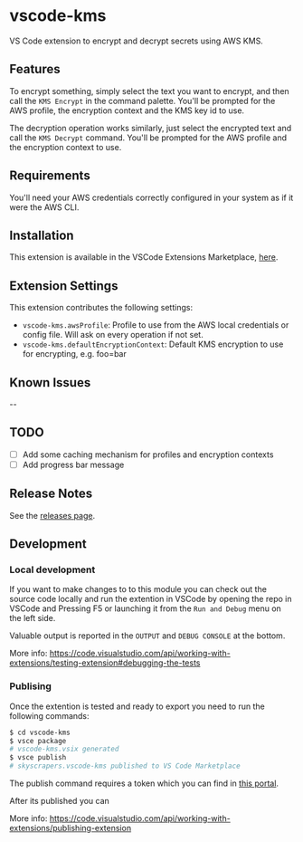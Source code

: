 # vscode-kms

VS Code extension to encrypt and decrypt secrets using AWS KMS.

## Features

To encrypt something, simply select the text you want to encrypt, and then call the `KMS Encrypt` in the command palette. You'll be prompted for the AWS profile, the encryption context and the KMS key id to use.

The decryption operation works similarly, just select the encrypted text and call the `KMS Decrypt` command. You'll be prompted for the AWS profile and the encryption context to use.

## Requirements

You'll need your AWS credentials correctly configured in your system as if it were the AWS CLI.

## Installation

This extension is available in the VSCode Extensions Marketplace, [here](https://marketplace.visualstudio.com/items?itemName=skyscrapers-engineering.vscode-kms).

## Extension Settings

This extension contributes the following settings:

* `vscode-kms.awsProfile`: Profile to use from the AWS local credentials or config file. Will ask on every operation if not set.
* `vscode-kms.defaultEncryptionContext`: Default KMS encryption to use for encrypting, e.g. foo=bar

## Known Issues

--

## TODO

* [ ] Add some caching mechanism for profiles and encryption contexts
* [ ] Add progress bar message

## Release Notes

See the [releases page](https://github.com/skyscrapers/vscode-kms/releases).

## Development

### Local development

If you want to make changes to to this module you can check out the source code locally and run the extention in VSCode by opening the repo in VSCode and Pressing F5 or launching it from the `Run and Debug` menu on the left side.

Valuable output is reported in the `OUTPUT` and `DEBUG CONSOLE` at the bottom.

More info: <https://code.visualstudio.com/api/working-with-extensions/testing-extension#debugging-the-tests>

### Publising

Once the extention is tested and ready to export you need to run the following commands:

```bash
$ cd vscode-kms
$ vsce package
# vscode-kms.vsix generated
$ vsce publish
# skyscrapers.vscode-kms published to VS Code Marketplace
```

The publish command requires a token which you can find in [this portal](https://dev.azure.com/Skyscrapers/_usersSettings/tokens).

After its published you can

More info: <https://code.visualstudio.com/api/working-with-extensions/publishing-extension>
